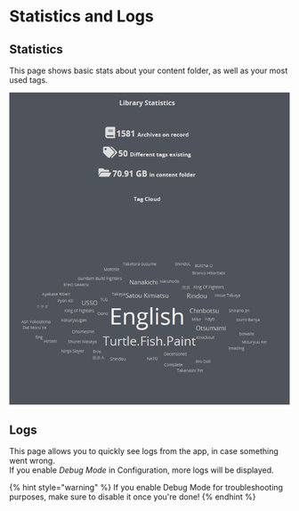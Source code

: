 # Statistics and Logs

## Statistics

This page shows basic stats about your content folder, as well as your most used tags.

![](../../.gitbook/assets/weotok%20%281%29.PNG)

## Logs

This page allows you to quickly see logs from the app, in case something went wrong.  
If you enable _Debug Mode_ in Configuration, more logs will be displayed.

{% hint style="warning" %}
If you enable Debug Mode for troubleshooting purposes, make sure to disable it once you're done!
{% endhint %}



